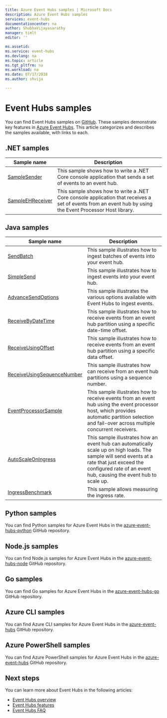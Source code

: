 ```yaml
---
title: Azure Event Hubs samples | Microsoft Docs
description: Azure Event Hubs samples 
services: event-hubs
documentationcenter: na
author: ShubhaVijayasarathy
manager: timlt
editor: ''

ms.assetid: 
ms.service: event-hubs
ms.devlang: na
ms.topic: article
ms.tgt_pltfrm: na
ms.workload: na
ms.date: 07/17/2018
ms.author: shvija

---
```


# Event Hubs samples 
You can find Event Hubs samples on [GitHub](https://github.com/Azure/azure-event-hubs/tree/master/samples). These samples demonstrate key features in [Azure Event Hubs](/azure/event-hubs/). This article categorizes and describes the samples available, with links to each.

## .NET samples

| Sample name | Description | 
| ----------- | ----------- | 
| [SampleSender](https://github.com/Azure/azure-event-hubs/tree/master/samples/DotNet/Microsoft.Azure.EventHubs/SampleSender) | This sample shows how to write a .NET Core console application that sends a set of events to an event hub. |
| [SampleEHReceiver](https://github.com/Azure/azure-event-hubs/tree/master/samples/DotNet/Microsoft.Azure.EventHubs/SampleEphReceiver) | This sample shows how to write a .NET Core console application that receives a set of events from an event hub by using the Event Processor Host library.  | 

## Java samples

| Sample name | Description | 
| ----------- | ----------- | 
| [SendBatch](https://github.com/Azure/azure-event-hubs/tree/master/samples/Java/Basic/SendBatch)  | This sample illustrates how to ingest batches of events into your event hub. | 
| [SimpleSend](https://github.com/Azure/azure-event-hubs/tree/master/samples/Java/Basic/SimpleSend) | This sample illustrates how to ingest events into your event hub. |
| [AdvanceSendOptions](https://github.com/Azure/azure-event-hubs/blob/master/samples/Java/Basic/AdvancedSendOptions) | This sample illustrates the various options available with Event Hubs to ingest events. |
| [ReceiveByDateTime](https://github.com/Azure/azure-event-hubs/blob/master/samples/Java/Basic/ReceiveByDateTime) | This sample illustrates how to receive events from an event hub partition using a specific date-time offset. |
| [ReceiveUsingOffset](https://github.com/Azure/azure-event-hubs/blob/master/samples/Java/Basic/ReceiveUsingOffset) | This sample illustrates how to receive events from an event hub partition using a specific data offset. |  
| [ReceiveUsingSequenceNumber](https://github.com/Azure/azure-event-hubs/blob/master/samples/Java/Basic/ReceiveUsingSequenceNumber) | This sample illustrates how can receive from an event hub partitions using a sequence number. |   
| [EventProcessorSample](https://github.com/Azure/azure-event-hubs/blob/master/samples/Java/Basic/EventProcessorSample) |This sample illustrates how to receive events from an event hub using the event processor host, which provides automatic partition selection and fail-over across multiple concurrent receivers. | 
| [AutoScaleOnIngress](https://github.com/Azure/azure-event-hubs/blob/master/samples/Java/Benchmarks/AutoScaleOnIngress) | This sample illustrates how an event hub can automatically scale up on high loads. The sample will send events at a rate that just exceed the configured rate of an event hub, causing the event hub to scale up. | 
| [IngressBenchmark](https://github.com/Azure/azure-event-hubs/blob/master/samples/Java/Benchmarks/IngressBenchmark) | This sample allows measuring the ingress rate. | 

## Python samples
You can find Python samples for Azure Event Hubs in the [azure-event-hubs-python](https://github.com/Azure/azure-event-hubs-python/tree/master/examples) GitHub repository.

## Node.js samples
You can find Node.js samples for Azure Event Hubs in the [azure-event-hubs-node](https://github.com/Azure/azure-event-hubs-node) GitHub repository.

## Go samples
You can find Go samples for Azure Event Hubs in the [azure-event-hubs-go](https://github.com/Azure/azure-event-hubs-go/tree/master/_examples) GitHub repository.

## Azure CLI samples
You can find Azure CLI samples for Azure Event Hubs in the [azure-event-hubs](https://github.com/Azure/azure-event-hubs/tree/master/samples/Management/CLI) GitHub repository.

## Azure PowerShell samples
You can find Azure PowerShell samples for Azure Event Hubs in the [azure-event-hubs](https://github.com/Azure/azure-event-hubs/tree/master/samples/Management/PowerShell) GitHub repository.
 


## Next steps
You can learn more about Event Hubs in the following articles:

- [Event Hubs overview](event-hubs-what-is-event-hubs.md)
- [Event Hubs features](event-hubs-features.md)
- [Event Hubs FAQ](event-hubs-faq.md)
